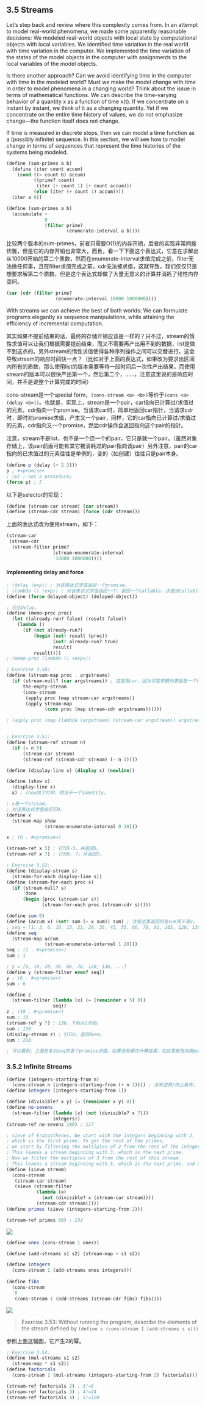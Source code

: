## 3.5 Streams

Let’s step back and review where this complexity comes from. In an attempt to model real-world phenomena, we made some apparently reasonable decisions: We modeled real-world objects with local state by computational objects with local variables. We identified time variation in the real world with time variation in the computer. We implemented the time variation of the states of the model objects in the computer with assignments to the local variables of the model objects.

Is there another approach? Can we avoid identifying time in the computer with time in the modeled world? Must we make the model change with time in order to model phenomena in a changing world? Think about the issue in terms of mathematical functions. We can describe the time-varying behavior of a quantity x as a function of time x(t). If we concentrate on x instant by instant, we think of it as a changing quantity. Yet if we concentrate on the entire time history of values, we do not emphasize change—the function itself does not change.

If time is measured in discrete steps, then we can model a time function as a (possibly infinite) sequence. In this section, we will see how to model change in terms of sequences that represent the time histories of the systems being modeled.

```scheme
(define (sum-primes a b)
  (define (iter count accum)
    (cond ((> count b) accum)
          ((prime? count)
           (iter (+ count 1) (+ count accum)))
          (else (iter (+ count 1) accum))))
  (iter a 0))

(define (sum-primes a b)
  (accumulate +
              0
              (filter prime?
                      (enumerate-interval a b))))
```

比较两个版本的sum-primes，前者只需要O(1)的内存开销，后者的实现非常间接优雅，但是它的内存开销也非常大，而且，看一下下面这个表达式，它意在求解出从10000开始的第二个质数，然而在enumerate-interval求值完成之前，filter无法做任何事，且在filter求值完成之前，cdr无法被求值，这就导致，我们仅仅只是想要求解第二个质数，但是这个表达式却做了大量无意义的计算并消耗了线性内存空间。

```scheme
(car (cdr (filter prime?
                  (enumerate-interval 10000 1000000))))
```

With streams we can achieve the best of both worlds: We can formulate programs elegantly as sequence manipulations, while attaining the efficiency of incremental computation.

其实如果不提前结束的话，最终的存储开销应该是一样的？只不过，stream的惰性求值可以让我们根据需要提前结束，而又不需要再产出用不到的数据，list是做不到这点的。另外stream的惰性求值使得各种序列操作之间可以交替进行，这会导致stream的响应时间快一点？（比如对于上面的表达式，如果改为要求出区间内所有的质数，那么使用list的版本需要等待一段时间后一次性产出结果，而使用stream的版本可以很快产出第一个，然后第二个，……，注意这里说的是响应时间，并不是说整个计算完成的时间）

cons-stream是一个special form，`(cons-stream <a> <b>)`等价于`(cons <a> (delay <b>))`。也就是，实现上，stream是一个pair，car指向已计算过/求值过的元素，cdr指向一个promise。当请求car时，简单地返回car指针，当请求cdr时，即时对promise求值，产生又一个pair，同样，它的car指向已计算过/求值过的元素，cdr指向又一个promise，然后cdr操作会返回指向这个pair的指针。

注意，stream不是list，也不是一个连一个的pair，它只是就一个pair。（虽然对象存储上，该pair前面可能有其它被消耗过的pair指向该pair）另外注意，pair的car指向的已求值过的元素往往是单例的，变的（如创建）往往只是pair本身。

```scheme
(define p (delay (+ 2 3)))
p ; #<promise>
; (p) ; not a procedure;
(force p) ; 5
```

以下是selector的实现：

```scheme
(define (stream-car stream) (car stream))
(define (stream-cdr stream) (force (cdr stream)))
```

上面的表达式改为使用stream，如下：

```scheme
(stream-car
 (stream-cdr
  (stream-filter prime?
                 (stream-enumerate-interval
                  10000 1000000))))
```

#### Implementing delay and force

```scheme
; (delay ⟨exp⟩) ; 对该表达式求值返回一个promise。
; (lambda () ⟨exp⟩) ; 对该表达式求值返回一个，返回一个callable，求值该callable才求值exp。
(define (force delayed-object) (delayed-object))

; 优化delay。
(define (memo-proc proc)
  (let ((already-run? false) (result false))
    (lambda ()
      (if (not already-run?)
          (begin (set! result (proc))
                 (set! already-run? true)
                 result)
          result))))
; (memo-proc (lambda () <exp>))
```

```scheme
; Exercise 3.50:
(define (stream-map proc . argstreams)
  (if (stream-null? (car argstreams)) ; 这里用car，因为可变参数列表就是一个list，其中每个pair的car指向一个参数，这里是指向一个stream。
      the-empty-stream
      (cons-stream
       (apply proc (map stream-car argstreams))
       (apply stream-map
              (cons proc (map stream-cdr argstreams))))))

; (apply proc (map (lambda (argstream) (stream-car argstream)) argstreams)) ; 无需这么写，因为它们都接收一个参数，且函数体无需任何别的处理。


; Exercise 3.51:
(define (stream-ref stream n)
  (if (= n 0)
      (stream-car stream)
      (stream-ref (stream-cdr stream) (- n 1))))

(define (display-line x) (display x) (newline))

(define (show x)
  (display-line x)
  x) ; show除了打印，相当于一个identity。

; x是一个stream。
; 对该表达式求值会打印0。
(define x
  (stream-map show
              (stream-enumerate-interval 0 10)))

x ; (0 . #<promise>)

(stream-ref x 5) ; 打印1-5，并返回5。
(stream-ref x 7) ; 打印6, 7，并返回7。

; Exercise 3.52:
(define (display-stream s)
  (stream-for-each display-line s))
(define (stream-for-each proc s)
  (if (stream-null? s)
      'done
      (begin (proc (stream-car s))
             (stream-for-each proc (stream-cdr s)))))

(define sum 0)
(define (accum x) (set! sum (+ x sum)) sum) ; 注意这里返回的是sum而不是x。
; seq = [1, 3, 6, 10, 15, 21, 28, 36, 45, 55, 66, 78, 91, 105, 120, 136, 153, ...]
(define seq
  (stream-map accum
              (stream-enumerate-interval 1 20)))
seq ; (1 . #<promise>)
sum ; 1

; y = [6, 10, 28, 36, 66, 78, 120, 136, ...]
(define y (stream-filter even? seq))
y ; (6 . #<promise>)
sum ; 6

(define z
  (stream-filter (lambda (x) (= (remainder x 5) 0))
                 seq))
z ; (10 . #<promise>)
sum ; 10
(stream-ref y 7) ; 136，下标从1开始。
sum ; 136
(display-stream z) ; 打印z，返回done。
sum ; 210

; 可以看到，上面反复对seq的各个promise求值，如果没有缓存计算结果，在这里是指向新pair的指针的话，就重复计算了。
```

### 3.5.2 Infinite Streams

```scheme
(define (integers-starting-from n)
  (cons-stream n (integers-starting-from (+ n 1)))) ; 没有边界/终止条件。
(define integers (integers-starting-from 1))

(define (divisible? x y) (= (remainder x y) 0))
(define no-sevens
  (stream-filter (lambda (x) (not (divisible? x 7)))
                 integers))
(stream-ref no-sevens 100) ; 117

; sieve of Eratosthenes. We start with the integers beginning with 2,
; which is the first prime. To get the rest of the primes,
; we start by filtering the multiples of 2 from the rest of the integers.
; This leaves a stream beginning with 3, which is the next prime.
; Now we filter the multiples of 3 from the rest of this stream.
; This leaves a stream beginning with 5, which is the next prime, and so on.
(define (sieve stream)
  (cons-stream
   (stream-car stream)
   (sieve (stream-filter
           (lambda (x)
             (not (divisible? x (stream-car stream))))
           (stream-cdr stream)))))
(define primes (sieve (integers-starting-from 2)))

(stream-ref primes 50) ; 233
```

![](./img/Figure3.31.png)

```scheme
(define ones (cons-stream 1 ones))

(define (add-streams s1 s2) (stream-map + s1 s2))

(define integers
  (cons-stream 1 (add-streams ones integers)))
  
(define fibs
  (cons-stream
   0
   (cons-stream 1 (add-streams (stream-cdr fibs) fibs))))
```

![](./img/fib3.35.png)

> Exercise 3.53: Without running the program, describe the elements of the stream defined by
> `(define s (cons-stream 1 (add-streams s s)))`

参照上面这幅图，它产生2的幂。

```scheme
; Exercise 3.54:
(define (mul-streams s1 s2)
  (stream-map * s1 s2))
(define factorials
  (cons-stream 1 (mul-streams (integers-starting-from 2) factorials)))

(stream-ref factorials 2) ; 3!=6
(stream-ref factorials 3) ; 4!=24
(stream-ref factorials 4) ; 5!=120
```

